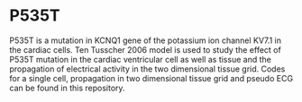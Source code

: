 # P535T
P535T is a mutation in KCNQ1 gene of the potassium ion channel KV7.1 in the cardiac cells. Ten Tusscher 2006 model is used to study the effect of P535T mutation in the cardiac ventricular cell as well as tissue and the propagation of electrical activity in the two dimensional tissue grid. Codes for a single cell, propagation in two dimensional tissue grid and pseudo ECG can be found in this repository.
